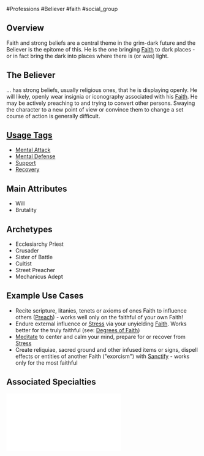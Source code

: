 #Professions #Believer #faith #social_group 
## Overview
Faith and strong beliefs are a central theme in the grim-dark future and the Believer is the epitome of this. He is the one bringing [Faith](/LifePath/Faith/Faith.md) to dark places - or in fact bring the dark into places where there is (or was) light.

## The Believer
... has strong beliefs, usually religious ones, that he is displaying openly. He will likely, openly wear insignia or iconography associated with his [Faith](/LifePath/Faith/Faith.md). He may be actively preaching to and trying to convert other persons. Swaying the character to a new point of view or convince them to change a set course of action is generally difficult.

## [Usage Tags](/SkillSystem/Usage%20Tag.md)
- [Mental Attack](/SkillSystem/Tags/Mental%20Attack.md)
- [Mental Defense](</CoreSystem/Tags/Mental Defense.md>)
- [Support](/CoreSystem/Tags/Support.md)
- [Recovery](/CoreSystem/Tags/Recovery.md)

## Main Attributes
- Will
- Brutality 

## Archetypes 
- Ecclesiarchy Priest
- Crusader
- Sister of Battle
- Cultist
- Street Preacher
- Mechanicus Adept

## Example Use Cases
- Recite scripture, litanies, tenets or axioms of ones Faith to influence others ([Preach](/SkillSystem/Specialties/Preach.md)) - works well only on the faithful of your own Faith!
- Endure external influence or [Stress](/Combat/Stress.md) via your unyielding [Faith](/SkillSystem/Specialties/Faith.md).  Works better for the truly faithful (see: [Degrees of Faith](/LifePath/Faith/Degrees%20of%20Faith.md))
- [Meditate](/SkillSystem/Specialties/Meditate.md) to center and calm your mind, prepare for or recover from [Stress](/Combat/Stress.md)
- Create reliquiae, sacred ground and other  infused items or signs, dispell effects or entities of another Faith ("exorcism") with [Sanctify](/SkillSystem/Specialties/Sanctify.md) - works only for the most faithful

## Associated Specialties
![](</SkillSystem/Specialties/Believer Specialties.md>)
